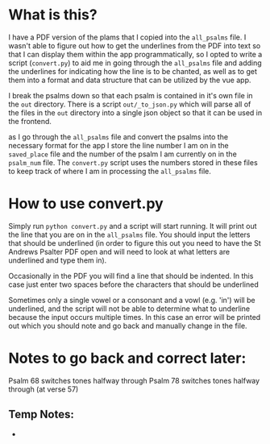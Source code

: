 # What is this?

I have a PDF version of the plams that I copied into the `all_psalms` file. I wasn't able to figure out how to get the underlines from the PDF into text so that I can display them within the app programmatically, so I opted to write a script (`convert.py`) to aid me in going through the `all_psalms` file and adding the underlines for indicating how the line is to be chanted, as well as to get them into a format and data structure that can be utilized by the vue app. 

I break the psalms down so that each psalm is contained in it's own file in the `out` directory. There is a script `out/_to_json.py` which will parse all of the files in the `out` directory into a single json object so that it can be used in the frontend.

as I go through the `all_psalms` file and convert the psalms into the necessary format for the app I store the line number I am on in the `saved_place` file and the number of the psalm I am currently on in the `psalm_num` file. The `convert.py` script uses the numbers stored in these files to keep track of where I am in processing the `all_psalms` file.

# How to use convert.py

Simply run `python convert.py` and a script will start running. It will print out the line that you are on in the `all_psalms` file. You should input the letters that should be underlined (in order to figure this out you need to have the St Andrews Psalter PDF open and will need to look at what letters are underlined and type them in).

Occasionally in the PDF you will find a line that should be indented. In this case just enter two spaces before the characters that should be underlined

Sometimes only a single vowel or a consonant and a vowl (e.g. 'in') will be underlined, and the script will not be able to determine what to underline because the input occurs multiple times. In this case an error will be printed out which you should note and go back and manually change in the file.

# Notes to go back and correct later:

Psalm 68 switches tones halfway through
Psalm 78 switches tones halfway through (at verse 57)

## Temp Notes:

- 
